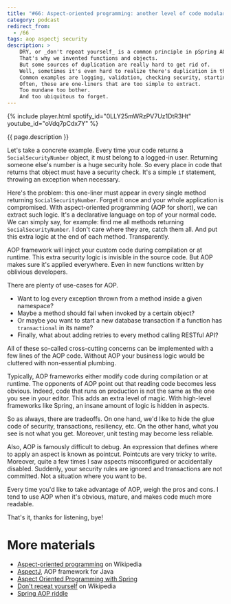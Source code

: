 ```yaml
---
title: "#66: Aspect-oriented programming: another level of code modularization"
category: podcast
redirect_from:
  - /66
tags: aop aspectj security
description: >
    DRY, or _don't repeat yourself_ is a common principle in pSpring AOP riddlerogramming.
    That's why we invented functions and objects.
    But some sources of duplication are really hard to get rid of.
    Well, sometimes it's even hard to realize there's duplication in the first place!
    Common examples are logging, validation, checking security, starting a transaction.
    Often, these are one-liners that are too simple to extract.
    Too mundane too bother.
    And too ubiquitous to forget.
---
```


{% include player.html spotify_id="0LLY25mWRzPV7Uz1DtR3Ht" youtube_id="oVdq7pCdx7Y" %}

{{ page.description }}

Let's take a concrete example.
Every time your code returns a `SocialSecurityNumber` object, it must belong to a logged-in user.
Returning someone else's number is a huge security hole.
So every place in code that returns that object must have a security check.
It's a simple `if` statement, throwing an exception when necessary.

Here's the problem: this one-liner must appear in every single method returning `SocialSecurityNumber`.
Forget it once and your whole application is compromised.
With aspect-oriented programming (AOP for short), we can extract such logic.
It's a declarative language on top of your normal code.
We can simply say, for example: find me all methods returning `SocialSecurityNumber`.
I don't care where they are, catch them all.
And put this extra logic at the end of each method.
Transparently.

AOP framework will inject your custom code during compilation or at runtime.
This extra security logic is invisible in the source code.
But AOP makes sure it's applied everywhere.
Even in new functions written by oblivious developers.

There are plenty of use-cases for AOP.

* Want to log every exception thrown from a method inside a given namespace?
* Maybe a method should fail when invoked by a certain object?
* Or maybe you want to start a new database transaction if a function has `transactional` in its name?
* Finally, what about adding retries to every method calling RESTful API?

All of these so-called cross-cutting concerns can be implemented with a few lines of the AOP code.
Without AOP your business logic would be cluttered with non-essential plumbing.

Typically, AOP frameworks either modify code during compilation or at runtime.
The opponents of AOP point out that reading code becomes less obvious.
Indeed, code that runs on production is not the same as the one you see in your editor.
This adds an extra level of magic.
With high-level frameworks like Spring, an insane amount of logic is hidden in aspects.

So as always, there are tradeoffs.
On one hand, we'd like to hide the glue code of security, transactions, resiliency, etc.
On the other hand, what you see is not what you get.
Moreover, unit testing may become less reliable.

Also, AOP is famously difficult to debug.
An expression that defines where to apply an aspect is known as pointcut.
Pointcuts are very tricky to write.
Moreover, quite a few times I saw aspects misconfigured or accidentally disabled.
Suddenly, your security rules are ignored and transactions are not committed.
Not a situation where you want to be.

Every time you'd like to take advantage of AOP, weigh the pros and cons.
I tend to use AOP when it's obvious, mature, and makes code much more readable.

That's it, thanks for listening, bye!

# More materials

* [Aspect-oriented programming](https://en.wikipedia.org/wiki/Aspect-oriented_programming) on Wikipedia
* [AspectJ](https://www.eclipse.org/aspectj/), AOP framework for Java
* [Aspect Oriented Programming with Spring](https://docs.spring.io/spring-framework/docs/5.3.x/reference/html/core.html#aop)
* [Don't repeat yourself](https://en.wikipedia.org/wiki/Don%27t_repeat_yourself) on Wikipedia
* [Spring AOP riddle](https://nurkiewicz.com/2009/08/spring-aop-riddle.html)
